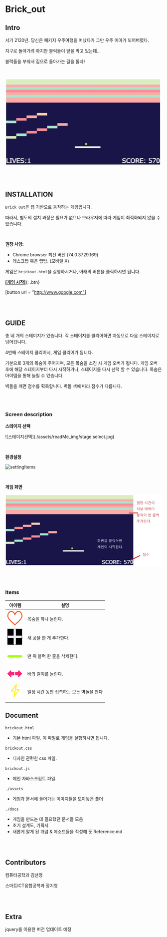# Brick_out



## Intro



서기 2120년. 당신은 패키지 우주여행을 떠났다가 그만 우주 미아가 되어버렸다.

지구로 돌아가려 하지만 블럭들이 앞을 막고 있는데...

블럭들을 부숴서 집으로 돌아가는 길을 뚫자!

<br>



![게임 화면](./assets/readMe_img/playing.jpg)



<br>
<br>

## INSTALLATION



`Brick Out`은 웹 기반으로 동작하는 게임입니다. 

 따라서, 별도의 설치 과정은 필요가 없으나 브라우저에 따라 게임이 최적화되지 않을 수 있습니다.

<br>

**권장 사양:**

- Chrome browser 최신 버전 (74.0.3729.169)
- 데스크탑 혹은 랩탑. (모바일 X)



게임은 `brickout.html`을 실행하시거나, 아래의 버튼을 클릭하시면 됩니다.



[**[게임 시작]**](<https://sunmon.github.io/Brick_out/brickout.html>){: .btn}

[button url = "http://www.google.com"]

<br>

<br>

## GUIDE



총 네 개의 스테이지가 있습니다. 각 스테이지를 클리어하면 자동으로 다음 스테이지로 넘어갑니다.

4번째 스테이지 클리어시, 게임 클리어가 됩니다.

기본으로 3개의 목숨이 주어지며, 모든 목숨을 소진 시 게임 오버가 됩니다. 게임 오버 후에 해당 스테이지부터 다시 시작하거나, 스테이지를 다시 선택 할 수 있습니다. 목숨은 아이템을 통해 늘릴 수 있습니다.

벽돌을 깨면 점수를 획득합니다. 벽돌 색에 따라 점수가 다릅니다.

<br>

<br>

### Screen description



**스테이지 선택**

![스테이지선택](./assets/readMe_img/stage select.jpg)

<br>

**환경설정**

![setting](C:\Users\black\Desktop\Brick_out\assets\setting.JPG)Items

<br>

**게임 화면**

![playing_desc](.\assets\playing_desc.jpg)

<br>
<br>



### Items

| 아이템                                     | 설명                                     |
| ------------------------------------------ | ---------------------------------------- |
| ![life](./assets/readMe_img/life.png)      | 목숨을 하나 늘린다.                      |
| ![add](./assets/readMe_img/add.png)        | 새 공을 한 개 추가한다.                  |
| ![remove](./assets/readMe_img/remove.png)  | 맨 위 블럭 한 줄을 삭제한다.             |
| ![bar](./assets/readMe_img/wide.png)       | 바의 길이를 늘린다.                      |
| ![bullet](./assets/readMe_img/thunder.png) | 일정 시간 동안 접촉하는 모든 벽돌을 깬다 |
|                                            |                                          |



## Document





`brickout.html`

- 기본 html 파일. 이 파일로 게임을 실행하시면 됩니다.

`brickout.css`

- 디자인 관련한 css 파일.

`brickout.js`

- 메인 자바스크립트 파일.

`./assets` 

- 게임과 문서에 들어가는 이미지들을 모아놓은 폴더

`./docs`

- 게임을 만드는 데 필요했던 문서들 모음
- 초기 설계도, 기획서
- 새롭게 알게 된 개념 & 메소드들을 작성해 둔 Reference.md

<br>
<br>



## Contributors

컴퓨터공학과 김선정

스마트ICT융합공학과 장지영

<br>

<br>

## Extra

jquery를 이용한 버전 업데이트 예정
